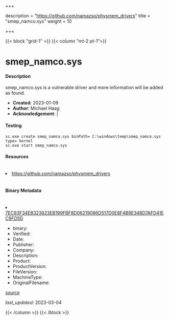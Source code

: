+++

description = "https://github.com/namazso/physmem_drivers"
title = "smep_namco.sys"
weight = 10

+++


{{< block "grid-1" >}}
{{< column "mt-2 pt-1">}}


# smep_namco.sys

#### Description


smep_namco.sys is a vulnerable driver and more information will be added as found.


- **Created**: 2023-01-09
- **Author**: Michael Haag
- **Acknowledgement**:  | [](https://twitter.com/)

#### Testing

```
sc.exe create smep_namco.sys binPath= C:\windows\temp\smep_namco.sys type= kernel
sc.exe start smep_namco.sys
```

#### Resources
<br>


<li><a href=" https://github.com/namazso/physmem_drivers"> https://github.com/namazso/physmem_drivers</a></li>


<br>


#### Binary Metadata
<br>



<li><a href="https://www.virustotal.com/gui/file/7EC93F34EB323823EB199FBF8D06219086D517D0E8F4B9E348D7AFD41EC9FD5D">7EC93F34EB323823EB199FBF8D06219086D517D0E8F4B9E348D7AFD41EC9FD5D</a></li>



- binary: 
- Verified: 
- Date: 
- Publisher: 
- Company: 
- Description: 
- Product: 
- ProductVersion: 
- FileVersion: 
- MachineType: 
- OriginalFilename: 

[*source*](https://github.com/magicsword-io/LOLDrivers/tree/main/yaml/smep_namco.sys.yml)

*last_updated:* 2023-03-04


{{< /column >}}
{{< /block >}}
